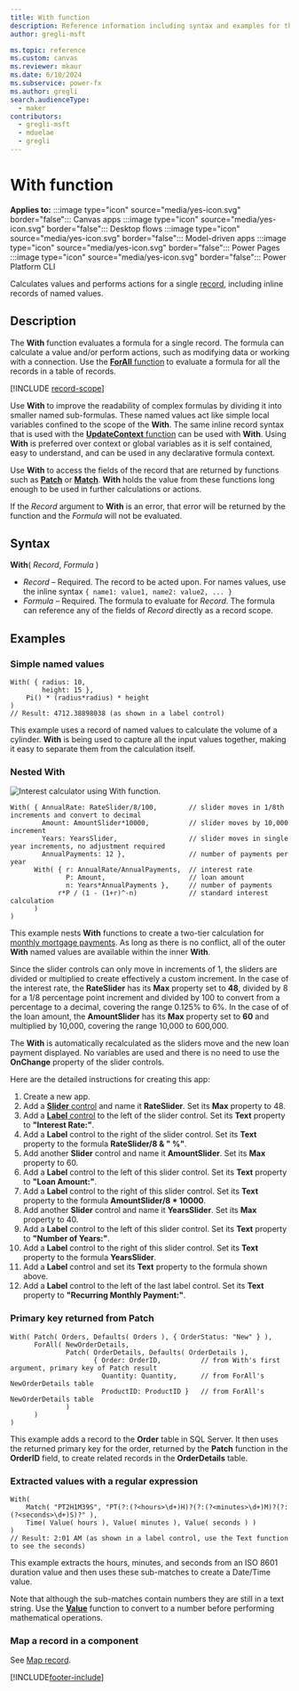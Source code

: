 ```yaml
---
title: With function
description: Reference information including syntax and examples for the With function.
author: gregli-msft

ms.topic: reference
ms.custom: canvas
ms.reviewer: mkaur
ms.date: 6/10/2024
ms.subservice: power-fx
ms.author: gregli
search.audienceType:
  - maker
contributors:
  - gregli-msft
  - mduelae
  - gregli
---
```


# With function

**Applies to:** :::image type="icon" source="media/yes-icon.svg" border="false"::: Canvas apps :::image type="icon" source="media/yes-icon.svg" border="false"::: Desktop flows :::image type="icon" source="media/yes-icon.svg" border="false"::: Model-driven apps :::image type="icon" source="media/yes-icon.svg" border="false"::: Power Pages :::image type="icon" source="media/yes-icon.svg" border="false"::: Power Platform CLI

Calculates values and performs actions for a single [record](/power-apps/maker/canvas-apps/working-with-tables#records), including inline records of named values.

## Description

The **With** function evaluates a formula for a single record. The formula can calculate a value and/or perform actions, such as modifying data or working with a connection. Use the [**ForAll** function](function-forall.md) to evaluate a formula for all the records in a table of records.

[!INCLUDE [record-scope](../../includes/record-scope.md)]

Use **With** to improve the readability of complex formulas by dividing it into smaller named sub-formulas. These named values act like simple local variables confined to the scope of the **With**. The same inline record syntax that is used with the [**UpdateContext** function](function-updatecontext.md) can be used with **With**. Using **With** is preferred over context or global variables as it is self contained, easy to understand, and can be used in any declarative formula context.

Use **With** to access the fields of the record that are returned by functions such as [**Patch**](function-patch.md) or [**Match**](function-ismatch.md). **With** holds the value from these functions long enough to be used in further calculations or actions.

If the _Record_ argument to **With** is an error, that error will be returned by the function and the _Formula_ will not be evaluated.

## Syntax

**With**( _Record_, _Formula_ )

- _Record_ – Required. The record to be acted upon. For names values, use the inline syntax `{ name1: value1, name2: value2, ... }`
- _Formula_ – Required. The formula to evaluate for _Record_. The formula can reference any of the fields of _Record_ directly as a record scope.

## Examples

### Simple named values

```power-fx
With( { radius: 10,
        height: 15 },
    Pi() * (radius*radius) * height
)
// Result: 4712.38898038 (as shown in a label control)
```

This example uses a record of named values to calculate the volume of a cylinder. **With** is being used to capture all the input values together, making it easy to separate them from the calculation itself.

### Nested With

![Interest calculator using With function.](media/function-with/interest-calculator.gif)

```power-fx
With( { AnnualRate: RateSlider/8/100,        // slider moves in 1/8th increments and convert to decimal
        Amount: AmountSlider*10000,          // slider moves by 10,000 increment
        Years: YearsSlider,                  // slider moves in single year increments, no adjustment required
        AnnualPayments: 12 },                // number of payments per year
      With( { r: AnnualRate/AnnualPayments,  // interest rate
              P: Amount,                     // loan amount
              n: Years*AnnualPayments },     // number of payments
            r*P / (1 - (1+r)^-n)             // standard interest calculation
      )
)
```

This example nests **With** functions to create a two-tier calculation for [monthly mortgage payments](https://en.wikipedia.org/wiki/Mortgage_calculator#Monthly_payment_formula). As long as there is no conflict, all of the outer **With** named values are available within the inner **With**.

Since the slider controls can only move in increments of 1, the sliders are divided or multiplied to create effectively a custom increment. In the case of the interest rate, the **RateSlider** has its **Max** property set to **48**, divided by 8 for a 1/8 percentage point increment and divided by 100 to convert from a percentage to a decimal, covering the range 0.125% to 6%. In the case of of the loan amount, the **AmountSlider** has its **Max** property set to **60** and multiplied by 10,000, covering the range 10,000 to 600,000.

The **With** is automatically recalculated as the sliders move and the new loan payment displayed. No variables are used and there is no need to use the **OnChange** property of the slider controls.

Here are the detailed instructions for creating this app:

1. Create a new app.
2. Add a [**Slider** control](/power-apps/maker/canvas-apps/controls/control-slider) and name it **RateSlider**. Set its **Max** property to 48.
3. Add a [**Label** control](/power-apps/maker/canvas-apps/controls/control-text-box) to the left of the slider control. Set its **Text** property to **"Interest Rate:"**.
4. Add a **Label** control to the right of the slider control. Set its **Text** property to the formula **RateSlider/8 & "&nbsp;%"**.
5. Add another **Slider** control and name it **AmountSlider**. Set its **Max** property to 60.
6. Add a **Label** control to the left of this slider control. Set its **Text** property to **"Loan Amount:"**.
7. Add a **Label** control to the right of this slider control. Set its **Text** property to the formula **AmountSlider/8 \* 10000**.
8. Add another **Slider** control and name it **YearsSlider**. Set its **Max** property to 40.
9. Add a **Label** control to the left of this slider control. Set its **Text** property to **"Number of Years:"**.
10. Add a **Label** control to the right of this slider control. Set its **Text** property to the formula **YearsSlider**.
11. Add a **Label** control and set its **Text** property to the formula shown above.
12. Add a **Label** control to the left of the last label control. Set its **Text** property to **"Recurring Monthly Payment:"**.

### Primary key returned from Patch

```power-fx
With( Patch( Orders, Defaults( Orders ), { OrderStatus: "New" } ),
      ForAll( NewOrderDetails,
              Patch( OrderDetails, Defaults( OrderDetails ),
                     { Order: OrderID,          // from With's first argument, primary key of Patch result
                       Quantity: Quantity,      // from ForAll's NewOrderDetails table
                       ProductID: ProductID }   // from ForAll's NewOrderDetails table
              )
      )
)
```

This example adds a record to the **Order** table in SQL Server. It then uses the returned primary key for the order, returned by the **Patch** function in the **OrderID** field, to create related records in the **OrderDetails** table.

### Extracted values with a regular expression

```power-fx
With(
    Match( "PT2H1M39S", "PT(?:(?<hours>\d+)H)?(?:(?<minutes>\d+)M)?(?:(?<seconds>\d+)S)?" ),
    Time( Value( hours ), Value( minutes ), Value( seconds ) )
)
// Result: 2:01 AM (as shown in a label control, use the Text function to see the seconds)
```

This example extracts the hours, minutes, and seconds from an ISO 8601 duration value and then uses these sub-matches to create a Date/Time value.

Note that although the sub-matches contain numbers they are still in a text string. Use the [**Value**](function-value.md) function to convert to a number before performing mathematical operations.

### Map a record in a component

See [Map record](/power-apps/maker/canvas-apps/map-component-input-fields#map-records).

[!INCLUDE[footer-include](../../includes/footer-banner.md)]
